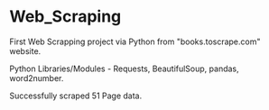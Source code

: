 # Web_Scraping
First Web Scrapping project via Python from "books.toscrape.com" website.  

Python Libraries/Modules - Requests, BeautifulSoup, pandas, word2number.  

Successfully scraped 51 Page data.  

